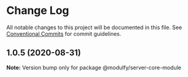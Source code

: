 # Change Log

All notable changes to this project will be documented in this file.
See [Conventional Commits](https://conventionalcommits.org) for commit guidelines.

## 1.0.5 (2020-08-31)

**Note:** Version bump only for package @modulfy/server-core-module
